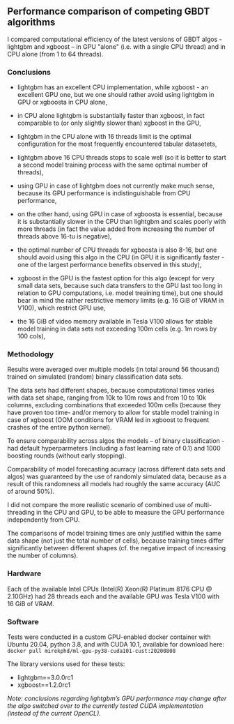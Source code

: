 ## Performance comparison of competing GBDT algorithms

I compared computational efficiency of the latest versions of GBDT algos - lightgbm and xgboost – in GPU "alone" (i.e. with a single CPU thread) and in CPU alone (from 1 to 64 threads).

### Conclusions

- lightgbm has an excellent CPU implementation, while xgboost - an excellent GPU one, but we one should rather avoid using lightgbm in GPU or xgboosta in CPU alone,

- in CPU alone lightgbm is substantially faster than xgboost, in fact comparable to (or only slightly slower than) xgboost in the GPU,

- lightgbm in the CPU alone with 16 threads limit is the optimal configuration for the most frequently encountered tabular datasetets,

- lightgbm above 16 CPU threads stops to scale well (so it is better to start a second model training process with the same optimal number of threads),

- using GPU in case of lightgbm does not currently make much sense, because its GPU performance is indistinguishable from CPU performance,

- on the other hand, using GPU in case of xgboosta is essential, because it is substantially slower in the CPU than lightgbm and scales poorly with more threads (in fact the value added from increasing the number of threads above 16-tu is negative),

- the optimal number of CPU threads for xgboosta is also 8-16, but one should avoid using this algo in the CPU (in GPU it is significantly faster - one of the largest performance benefits observed in this study),

- xgboost in the GPU is the fastest option for this algo (except for very small data sets, because such data transfers to the GPU last too long in relation to GPU computations, i.e. model treaining time), but one should bear in mind the rather restrictive memory limits (e.g. 16 GiB of VRAM in V100), which restrict GPU use,

- the 16 GiB of video memory available in Tesla V100 allows for stable model training in data sets not exceeding 100m cells (e.g. 1m rows by 100 cols),

### Methodology

Results were averaged over multiple models (in total around 56 thousand) trained on simulated (random) binary classification data sets.

The data sets had different shapes, because computational times varies with data set shape, ranging from 10k to 10m rows and from 10 to 10k columns, excluding combinations that exceeded 100m cells (because they have proven too time- and/or memory to allow for stable model training in case of xgboost (OOM conditions for VRAM led in xgboost to frequent crashes of the entire python kernel).

To ensure comparability across algos the models – of binary classification - had default hyperparmeters (including a fast learning rate of 0.1) and 1000 boosting rounds (without early stopping).

Comparability of model forecasting acurracy (across different data sets and algos) was guaranteed by the use of randomly simulated data, because as a result of this randomness all models had roughly the same accuracy (AUC of around 50%).

I did not compare the more realistic scenario of combined use of multi-threading in the CPU and GPU, to be able to measure the GPU performance independently from CPU.

The comparisons of model training times are only justified within the same data shape (not just the total number of cells), because training times differ significantly between different shapes (cf. the negative impact of increasing the number of columns).

### Hardware 
Each of the available Intel CPUs (Intel(R) Xeon(R) Platinum 8176 CPU @ 2.10GHz) had 28 threads each and the available GPU was Tesla V100 with 16 GiB of VRAM.

### Software
Tests were conducted in a custom GPU-enabled docker container with Ubuntu 20.04, python 3.8, and with CUDA 10.1, available for download here:
`docker pull mirekphd/ml-gpu-py38-cuda101-cust:20200808`

The library versions used for these tests:
- lightgbm==3.0.0rc1
- xgboost==1.2.0rc1

_Note: conclusions regarding lightgbm’s GPU performance may change after the algo switched over to the currently tested CUDA implementation (instead of the current OpenCL)._


